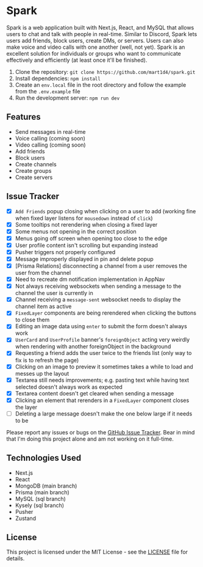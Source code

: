 # Spark

Spark is a web application built with Next.js, React, and MySQL that allows users to chat and talk with people in real-time. Similar to Discord, Spark lets users add friends, block users, create DMs, or servers. Users can also make voice and video calls with one another (well, not yet). Spark is an excellent solution for individuals or groups who want to communicate effectively and efficiently (at least once it'll be finished).

1. Clone the repository: `git clone https://github.com/mart1d4/spark.git`
2. Install dependencies: `npm install`
3. Create an `env.local` file in the root directory and follow the example from the `.env.example` file
4. Run the development server: `npm run dev`

## Features

-   Send messages in real-time
-   Voice calling (coming soon)
-   Video calling (coming soon)
-   Add friends
-   Block users
-   Create channels
-   Create groups
-   Create servers

## Issue Tracker

-   [x] `Add Friends` popup closing when clicking on a user to add (working fine when fixed layer listens for `mousedown` instead of `click`)
-   [x] Some tooltips not rerendering when closing a fixed layer
-   [x] Some menus not opening in the correct position
-   [x] Menus going off screen when opening too close to the edge
-   [x] User profile content isn't scrolling but expanding instead
-   [x] Pusher triggers not properly configured
-   [x] Message improperly displayed in pin and delete popup
-   [x] [Prisma Relations] disconnecting a channel from a user removes the user from the channel
-   [x] Need to recreate dm notification implementation in AppNav
-   [x] Not always receiving websockets when sending a message to the channel the user is currently in
-   [x] Channel receiving a `message-sent` websocket needs to display the channel item as active
-   [x] `FixedLayer` components are being rerendered when clicking the buttons to close them
-   [x] Editing an image data using `enter` to submit the form doesn't always work
-   [x] `UserCard` and `UserProfile` banner's `foreignObject` acting very weirdly when rendering with another foreignObject in the background
-   [x] Requesting a friend adds the user twice to the friends list (only way to fix is to refresh the page)
-   [x] Clicking on an image to preview it sometimes takes a while to load and messes up the layout
-   [x] Textarea still needs improvements; e.g. pasting text while having text selected doesn't always work as expected
-   [x] Textarea content doesn't get cleared when sending a message
-   [x] Clicking an element that rerenders in a `FixedLayer` component closes the layer
-   [ ] Deleting a large message doesn't make the one below large if it needs to be

Please report any issues or bugs on the [GitHub Issue Tracker](https://github.com/mart1d4/spark/issues).
Bear in mind that I'm doing this project alone and am not working on it full-time.

## Technologies Used

-   Next.js
-   React
-   MongoDB (main branch)
-   Prisma (main branch)
-   MySQL (sql branch)
-   Kysely (sql branch)
-   Pusher
-   Zustand

## License

This project is licensed under the MIT License - see the [LICENSE](LICENSE) file for details.
